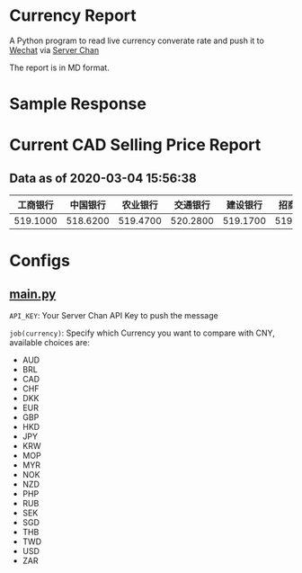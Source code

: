 # Currency Report
A Python program to read live currency converate rate and push it to [Wechat](https://www.wechat.com/en/) 
via [Server Chan](http://sc.ftqq.com/3.version)

The report is in MD format.

# Sample Response

# Current CAD Selling Price Report

## Data as of 2020-03-04 15:56:38

|工商银行|中国银行|农业银行|交通银行|建设银行|招商银行|光大银行|浦发银行|兴业银行|中信银行|
|---    |---    |---    |---     | ---   | ---   |---    | ---   | ---   | ---   |
|519.1000|518.6200|519.4700|520.2800|519.1700|519.1500|519.2963|518.8000|521.4700|519.5000|

# Configs

## [main.py](./main.py)

`API_KEY`: Your Server Chan API Key to push the message 

`job(currency)`: Specify which Currency you want to compare with CNY, available choices are:
* AUD
* BRL
* CAD
* CHF
* DKK
* EUR
* GBP
* HKD
* JPY
* KRW
* MOP
* MYR
* NOK
* NZD
* PHP
* RUB
* SEK
* SGD
* THB
* TWD
* USD
* ZAR